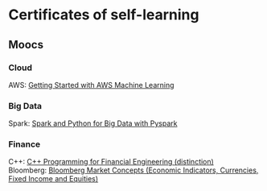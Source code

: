 # Certificates of self-learning

## Moocs
### Cloud 
AWS: [Getting Started with AWS Machine Learning](https://coursera.org/share/ceeaf9a6dc6f6cce2fb1d77ea4ef4221)

### Big Data
Spark: [Spark and Python for Big Data with Pyspark](https://www.udemy.com/certificate/UC-5291b79f-ea5f-4f0d-a14c-10a4623fc289/)

### Finance
C++: [C++ Programming for Financial Engineering (distinction)](https://drive.google.com/file/d/1bkcy8fPpIo0qwSo0uJAI-eyF20-mum61/view?usp=sharing)<br>
Bloomberg: [Bloomberg Market Concepts (Economic Indicators, Currencies, Fixed Income and Equities)](https://drive.google.com/file/d/1auncWML_8L4FkZ1mIS1fzOjxTpkH8Lbf/view?usp=sharing)

